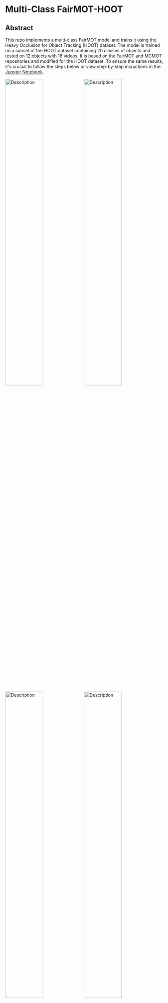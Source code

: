 # Multi-Class FairMOT-HOOT

## Abstract
This repo implements a multi-class FairMOT model and trains it using the Heavy Occlusion for Object Tracking (HOOT) dataset. The model is trained on a subset of the HOOT dataset containing 20 classes of objects and tested on 12 objects with 16 videos. It is based on the FairMOT and MCMOT repositories and modified for the HOOT dataset. To ensure the same results, it's crucial to follow the steps below or view step-by-step insructions in the [Jupyter Notebook](https://github.com/abdulbhutta/Multi-Class-FairMOT-HOOT/blob/main/AbdulBhutta_FairMOT_HOOT.ipynb).
 
<img src="https://github.com/abdulbhutta/Multi-Class-FairMOT-HOOT/blob/main/images/track_apple.gif" alt="Description" width="49%" height="50%"/> <img src="https://github.com/abdulbhutta/Multi-Class-FairMOT-HOOT/blob/main/images/track_carrot.gif" alt="Description" width="49%" height="50%"/> 
<img src="https://github.com/abdulbhutta/Multi-Class-FairMOT-HOOT/blob/main/images/track_cat.gif" alt="Description" width="49%" height="50%"/> <img src="https://github.com/abdulbhutta/Multi-Class-FairMOT-HOOT/blob/main/images/track_deer.gif" alt="Description" width="49%" height="50%"/> 

## Data Preparation

* **HOOT Dataset**
  
After downloading and extracting the dataset, place them in the follwing structure

```
hoot
   |——————images
   |        └——————train
   |        └——————test
   └——————labels_with_ids
   |         └——————train(empty)
   |         └——————test(empty)
```

* Follow instructions on setup and installation using FairMOT: [GitHub](https://github.com/ifzhang/FairMOT/tree/master)

## Model Training

Generate labels for the HOOT training dataset
```
cd src && python gen_labels_hoot.py 1
```
Generate path to image for training 
```
cd src && python gen_labels_hoot.py 2
```
Configure opts.py in src/lib/and update all the roots for dataset, models, and etc
```
--load_model
--data-dir
--data_cfg
--reid_cls_ids
```
Run the train.py script
```
cd src && python train.py 
```

## Model Testing

Update paths in gen_labels_hoot_test.py
```
video_root =  "/home/abdulbhutta/Desktop/MCMOT-master/dataset/hoot/images/test"
ground_truth_root = "/home/abdulbhutta/Desktop/MCMOT-master/dataset/hoot/labels_with_ids/test"
gt_path_root = '/home/abdulbhutta/Desktop/MCMOT-master/dataset/hoot/images/test'
```
Generate ground truth annotations 
```
cd src && python gen_labels_hoot_test.py
```

Copy the ground truth labels to the current test dataset

Run the track.py script 
```
cd src && python track.py --test_hoot True
```
Run test.py to get evaluation for one image
```
cd src && python test.py
```

## Links
HOOT Dataset: [GitHub](https://github.com/gzdshn/hoot-toolkit)

Hoot Training/Testing Notebook: [GitHub](https://github.com/abdulbhutta/Multi-Class-FairMOT-HOOT/blob/main/AbdulBhutta_FairMOT_HOOT.ipynb)

Report: [GitHub]()

Trained Model (Epoch 30): [Google Drive](https://drive.google.com/file/d/1M2xbOYVY7BTlAyB7T1WPBWWcjw5hzTVT/view?usp=sharing)

FairMOT: [GitHub](https://github.com/ifzhang/FairMOT/tree/master)

MCMOT: [GitHub](https://github.com/CaptainEven/MCMOT/tree/master)
